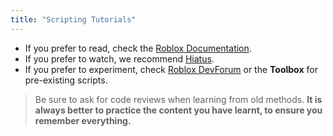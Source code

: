 ```yaml
---
title: "Scripting Tutorials"
---
```


 
- If you prefer to read, check the [Roblox Documentation](https://create.roblox.com/docs).
- If you prefer to watch, we recommend [Hiatus](https://www.youtube.com/channel/UCwDfEvpE1uKUZH0TMx9b5Fg).
- If you prefer to experiment, check [Roblox DevForum](https://devforum.roblox.com) or the **Toolbox** for pre-existing scripts.

> Be sure to ask for code reviews when learning from old methods.
> **It is always better to practice the content you have learnt, to ensure you remember everything.**